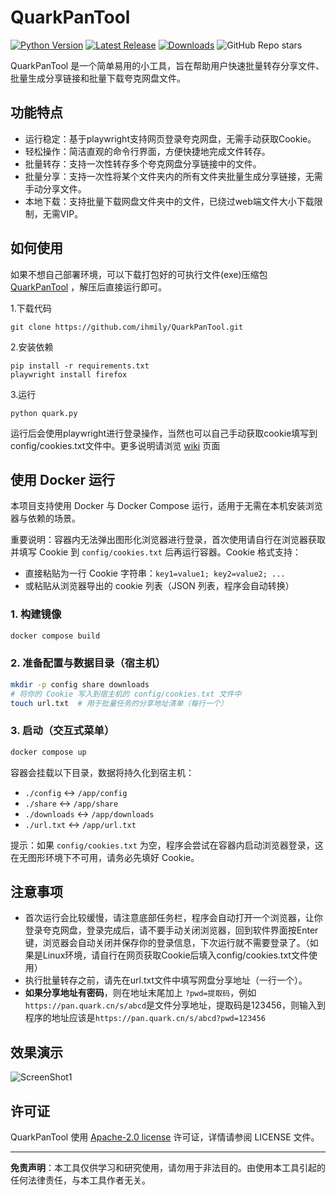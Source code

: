 # QuarkPanTool

[![Python Version](https://img.shields.io/badge/python-3.11.6-blue.svg)](https://www.python.org/downloads/release/python-3116/)
[![Latest Release](https://img.shields.io/github/v/release/ihmily/QuarkPanTool)](https://github.com/ihmily/QuarkPanTool/releases/latest)
[![Downloads](https://img.shields.io/github/downloads/ihmily/QuarkPanTool/total)](https://github.com/ihmily/QuarkPanTool/releases/latest)
![GitHub Repo stars](https://img.shields.io/github/stars/ihmily/QuarkPanTool?style=social)


QuarkPanTool 是一个简单易用的小工具，旨在帮助用户快速批量转存分享文件、批量生成分享链接和批量下载夸克网盘文件。

## 功能特点

- 运行稳定：基于playwright支持网页登录夸克网盘，无需手动获取Cookie。
- 轻松操作：简洁直观的命令行界面，方便快捷地完成文件转存。
- 批量转存：支持一次性转存多个夸克网盘分享链接中的文件。
- 批量分享：支持一次性将某个文件夹内的所有文件夹批量生成分享链接，无需手动分享文件。
- 本地下载：支持批量下载网盘文件夹中的文件，已绕过web端文件大小下载限制，无需VIP。

## 如何使用

如果不想自己部署环境，可以下载打包好的可执行文件(exe)压缩包 [QuarkPanTool](https://github.com/ihmily/QuarkPanTool/releases) ，解压后直接运行即可。

1.下载代码

```
git clone https://github.com/ihmily/QuarkPanTool.git
```

2.安装依赖

```
pip install -r requirements.txt
playwright install firefox
```

3.运行

```
python quark.py
```

运行后会使用playwright进行登录操作，当然也可以自己手动获取cookie填写到config/cookies.txt文件中。更多说明请浏览 [wiki](https://github.com/ihmily/QuarkPanTool/wiki) 页面

## 使用 Docker 运行

本项目支持使用 Docker 与 Docker Compose 运行，适用于无需在本机安装浏览器与依赖的场景。

重要说明：容器内无法弹出图形化浏览器进行登录，首次使用请自行在浏览器获取并填写 Cookie 到 `config/cookies.txt` 后再运行容器。Cookie 格式支持：

- 直接粘贴为一行 Cookie 字符串：`key1=value1; key2=value2; ...`
- 或粘贴从浏览器导出的 cookie 列表（JSON 列表，程序会自动转换）

### 1. 构建镜像

```bash
docker compose build
```

### 2. 准备配置与数据目录（宿主机）

```bash
mkdir -p config share downloads
# 将你的 Cookie 写入到宿主机的 config/cookies.txt 文件中
touch url.txt  # 用于批量任务的分享地址清单（每行一个）
```

### 3. 启动（交互式菜单）

```bash
docker compose up
```

容器会挂载以下目录，数据将持久化到宿主机：

- `./config` ↔ `/app/config`
- `./share` ↔ `/app/share`
- `./downloads` ↔ `/app/downloads`
- `./url.txt` ↔ `/app/url.txt`

提示：如果 `config/cookies.txt` 为空，程序会尝试在容器内启动浏览器登录，这在无图形环境下不可用，请务必先填好 Cookie。

## 注意事项

- 首次运行会比较缓慢，请注意底部任务栏，程序会自动打开一个浏览器，让你登录夸克网盘，登录完成后，请不要手动关闭浏览器，回到软件界面按Enter键，浏览器会自动关闭并保存你的登录信息，下次运行就不需要登录了。（如果是Linux环境，请自行在网页获取Cookie后填入config/cookies.txt文件使用）
- 执行批量转存之前，请先在url.txt文件中填写网盘分享地址（一行一个）。
- **如果分享地址有密码**，则在地址末尾加上 `?pwd=提取码`，例如`https://pan.quark.cn/s/abcd`是文件分享地址，提取码是123456，则输入到程序的地址应该是`https://pan.quark.cn/s/abcd?pwd=123456`

## 效果演示

![ScreenShot1](./images/Snipaste_2024-09-23_19-02-03.jpg)

## 许可证

QuarkPanTool 使用 [Apache-2.0 license](https://github.com/ihmily/QuarkPanTool#Apache-2.0-1-ov-file) 许可证，详情请参阅 LICENSE 文件。

------

**免责声明**：本工具仅供学习和研究使用，请勿用于非法目的。由使用本工具引起的任何法律责任，与本工具作者无关。
